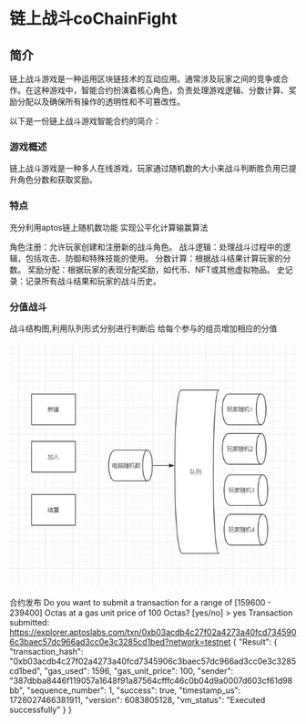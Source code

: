 # 链上战斗coChainFight

## 简介
链上战斗游戏是一种运用区块链技术的互动应用。通常涉及玩家之间的竞争或合作。在这种游戏中，智能合约扮演着核心角色，负责处理游戏逻辑、分数计算、奖励分配以及确保所有操作的透明性和不可篡改性。

以下是一份链上战斗游戏智能合约的简介：

### 游戏概述

链上战斗游戏是一种多人在线游戏，玩家通过随机数的大小来战斗判断胜负用已提升角色分数和获取奖励。

### 特点

充分利用aptos链上随机数功能 实现公平化计算输赢算法

角色注册：允许玩家创建和注册新的战斗角色。
战斗逻辑：处理战斗过程中的逻辑，包括攻击、防御和特殊技能的使用。
分数计算：根据战斗结果计算玩家的分数。
奖励分配：根据玩家的表现分配奖励，如代币、NFT或其他虚拟物品。
史记录：记录所有战斗结果和玩家的战斗历史。

### 分值战斗
战斗结构图,利用队列形式分别进行判断后
给每个参与的组员增加相应的分值

![list](./imgs/list1.jpg)


合约发布
Do you want to submit a transaction for a range of [159600 - 239400] Octas at a gas unit price of 100 Octas? [yes/no] >
yes
Transaction submitted: https://explorer.aptoslabs.com/txn/0xb03acdb4c27f02a4273a40fcd7345906c3baec57dc966ad3cc0e3c3285cd1bed?network=testnet
{
"Result": {
"transaction_hash": "0xb03acdb4c27f02a4273a40fcd7345906c3baec57dc966ad3cc0e3c3285cd1bed",
"gas_used": 1596,
"gas_unit_price": 100,
"sender": "387dbba8446f119057a1648f91a87564cfffc46c0b04d9a0007d603cf61d98bb",
"sequence_number": 1,
"success": true,
"timestamp_us": 1728027466381911,
"version": 6083805128,
"vm_status": "Executed successfully"
}
}

